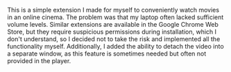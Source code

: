 This is a simple extension I made for myself to conveniently watch movies in an online cinema. 
The problem was that my laptop often lacked sufficient volume levels. 
Similar extensions are available in the Google Chrome Web Store, but they require suspicious permissions during installation, which I don't understand, so I decided not to take the risk and implemented all the functionality myself. 
Additionally, I added the ability to detach the video into a separate window, as this feature is sometimes needed but often not provided in the player.
